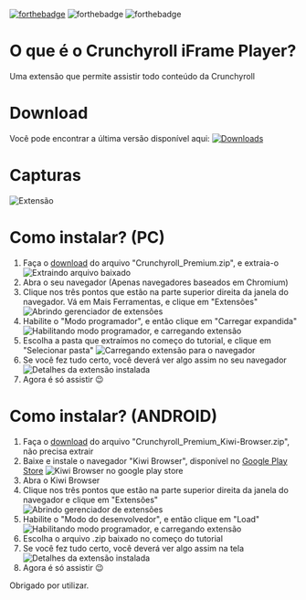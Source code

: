 [![forthebadge](https://forthebadge.com/images/badges/made-with-javascript.svg)](https://forthebadge.com) ![forthebadge](https://forthebadge.com/images/badges/built-with-love.svg) ![forthebadge](https://forthebadge.com/images/badges/60-percent-of-the-time-works-every-time.svg)

# O que é o Crunchyroll  iFrame Player?
Uma extensão que permite assistir todo conteúdo da Crunchyroll

# Download
Você pode encontrar a última versão disponível aqui:
[![Downloads](https://img.shields.io/github/downloads/koringascp/crunchizinha/total.svg)](https://github.com/koringascp/crunchizinha/releases/latest) 

# Capturas

![Extensão](https://raw.githubusercontent.com/koringascp/crunchizinha/master/Screenshots/01.png?raw=true)

# Como instalar? (PC)

 1. Faça o [download](#download) do arquivo "Crunchyroll_Premium.zip", e extraia-o
 ![Extraindo arquivo baixado](https://raw.githubusercontent.com/koringascp/crunchizinha/master/Screenshots/instalacao-3.png?raw=true)
 2. Abra o seu navegador (Apenas navegadores baseados em Chromium)
 3. Clique nos três pontos que estão na parte superior direita da janela do navegador. Vá em Mais Ferramentas, e clique em "Extensões" 
 ![Abrindo gerenciador de extensões](https://raw.githubusercontent.com/koringascp/crunchizinha/master/Screenshots/instalacao-1.png?raw=true)
 4. Habilite o "Modo programador", e então clique em "Carregar expandida"
 ![Habilitando modo programador, e carregando extensão](https://raw.githubusercontent.com/koringascp/crunchizinha/master/Screenshots/instalacao-2.png?raw=true)
 5. Escolha a pasta que extraímos no começo do tutorial, e clique em "Selecionar pasta"
 ![Carregando extensão para o navegador](https://raw.githubusercontent.com/koringascp/crunchizinha/master/Screenshots/instalacao-4.png?raw=true)
 6. Se você fez tudo certo, você deverá ver algo assim no seu navegador 
 ![Detalhes da extensão instalada](https://raw.githubusercontent.com/koringascp/crunchizinha/master/Screenshots/instalacao-5.png?raw=true)
 7. Agora é só assistir 😉

# Como instalar? (ANDROID)
 1. Faça o [download](#download) do arquivo "Crunchyroll_Premium_Kiwi-Browser.zip", não precisa extrair
 2. Baixe e instale o navegador "Kiwi Browser", disponível no [Google Play Store](https://play.app.goo.gl/?link=https://play.google.com/store/apps/details?id=com.kiwibrowser.browser&ddl=1&pcampaignid=web_ddl_1)
![Kiwi Browser no google play store](https://raw.githubusercontent.com/koringascp/crunchizinha/master/Screenshots/instalacao-kiwi-1.png?raw=true)
 3. Abra o Kiwi Browser
 4. Clique nos três pontos que estão na parte superior direita da janela do navegador e clique em "Extensões"
![Abrindo gerenciador de extensões](https://raw.githubusercontent.com/koringascp/crunchizinha/master/Screenshots/instalacao-kiwi-2.png?raw=true)
 5. Habilite o "Modo do desenvolvedor", e então clique em "Load"
![Habilitando modo programador, e carregando extensão](https://raw.githubusercontent.com/koringascp/crunchizinha/master/Screenshots/instalacao-kiwi-3.png?raw=true)
 6. Escolha o arquivo .zip baixado no começo do tutorial
 7. Se você fez tudo certo, você deverá ver algo assim na tela
![Detalhes da extensão instalada](https://raw.githubusercontent.com/koringascp/crunchizinha/master/Screenshots/instalacao-kiwi-4.png?raw=true)
 8. Agora é só assistir 😉

Obrigado por utilizar.
